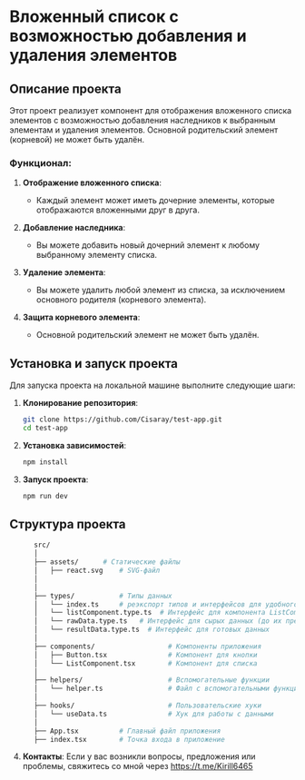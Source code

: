 # Вложенный список с возможностью добавления и удаления элементов

## Описание проекта

Этот проект реализует компонент для отображения вложенного списка элементов с возможностью добавления наследников к выбранным элементам и удаления элементов. Основной родительский элемент (корневой) не может быть удалён.

### Функционал:

1. **Отображение вложенного списка**:
    - Каждый элемент может иметь дочерние элементы, которые отображаются вложенными друг в друга.

2. **Добавление наследника**:
    - Вы можете добавить новый дочерний элемент к любому выбранному элементу списка.

3. **Удаление элемента**:
    - Вы можете удалить любой элемент из списка, за исключением основного родителя (корневого элемента).

4. **Защита корневого элемента**:
    - Основной родительский элемент не может быть удалён.

## Установка и запуск проекта

Для запуска проекта на локальной машине выполните следующие шаги:

1. **Клонирование репозитория**:
   ```bash
   git clone https://github.com/Cisaray/test-app.git
   cd test-app
   ```

2. **Установка зависимостей**:
   ```bash
   npm install
   ```

3. **Запуск проекта**:
   ```bash
   npm run dev
   ```
   
## Структура проекта
```bash
      src/
      │
      ├── assets/      # Статические файлы
      │   ├── react.svg    # SVG-файл
      │        
      │
      ├── types/           # Типы данных
      │   └── index.ts     # реэкспорт типов и интерфейсов для удобного доступа   
      │   └── listComponent.type.ts  # Интерфейс для компонента ListComponent.tsx
      │   └── rawData.type.ts   # Интерфейс для сырых данных (до их преобразования)
      │   └── resultData.type.ts  # Интерфейс для готовых данных
      │
      ├── components/                  # Компоненты приложения
      │   ├── Button.tsx               # Компонент для кнопки
      │   └── ListComponent.tsx        # Компонент для списка
      │
      ├── helpers/                     # Вспомогательные функции
      │   └── helper.ts                # Файл с вспомогательными функциями
      │
      ├── hooks/                       # Пользовательские хуки
      │   └── useData.ts               # Хук для работы с данными
      │
      ├── App.tsx          # Главный файл приложения
      ├── index.tsx        # Точка входа в приложение
```
4. **Контакты**: 
   Если у вас возникли вопросы, предложения или проблемы, свяжитесь со мной через https://t.me/Kirill6465
